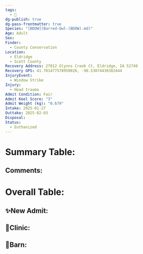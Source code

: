 ```yaml
---
tags:
  - 🦅
dg-publish: true
dg-pass-frontmatter: true
Species: "[BDOW](Barred-Owl-(BDOW).md)"
Age: Adult
Sex: 
Finder:
  - County Conservation
Location:
  - Eldridge
  - Scott County
Recovery Address: 27012 Glynns Creek Ct, Eldridge, IA 52748
Recovery GPS: 41.701477578950026, -90.53874430382444
InjuryEvent:
  - Window Strike
Injury:
  - Head trauma
Admit Condition: Fair
Admit Keel Score: "3"
Admit Weight (kg): "0.679"
Intake: 2025-01-27
Outtake: 2025-02-03
Disposal: 
Status:
  - Euthanized
---
```


# Summary Table:


## Comments:


# Overall Table:

## ✨New Admit:



## 🏥Clinic:



## 🏡Barn:


